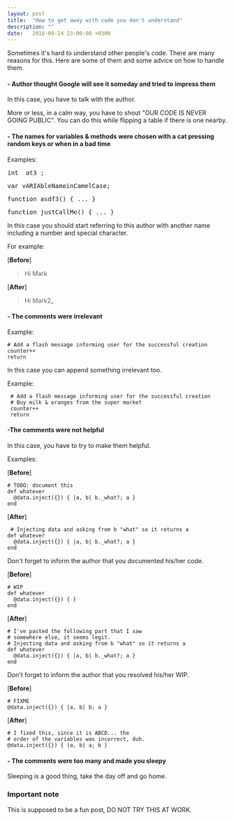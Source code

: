 ```yaml
---
layout: post
title:  "How to get away with code you don't understand"
description: ""
date:   2016-09-24 23:00:00 +0300
---
```


Sometimes it's hard to understand other people's code. There are many reasons for this. Here are some of them and some advice on how to handle them.

#### **- Author thought Google will see it someday and tried to impress them**

In this case, you have to talk with the author.

More or less, in a calm way, you have to shout "OUR CODE IS NEVER GOING PUBLIC". You can do this while flipping a table if there is one nearby.

#### **- The names for variables & methods were chosen with a cat pressing random keys or when in a bad time**

Examples:
<pre>
int _at3_;
</pre>
<pre>
var vARIAbleNameinCamelCase;
</pre>
<pre>
function asdf3() { ... }
</pre>
<pre>
function justCallMe() { ... }
</pre>

In this case you should start referring to this author with another name including a number and special character.

For example:

[**Before**]

>Hi Mark

[**After**]

>Hi Mark2_


#### **- The comments were irrelevant**

Example:

<pre><code class="ruby"># Add a flash message informing user for the successful creation
counter++
return
</code></pre>

In this case you can append something irrelevant too.

Example:

<pre><code class="ruby"> # Add a flash message informing user for the successful creation
 # Buy milk & oranges from the super market
 counter++
 return
</code></pre>

#### **-The comments were not helpful**

In this case, you have to try to make them helpful.

Examples:

[**Before**]
<pre><code class="ruby"># TODO: document this
def whatever
  @data.inject({}) { |a, b| b._what?; a }
end
</code></pre>
[**After**]
<pre><code class="ruby"> # Injecting data and asking from b "what" so it returns a
def whatever
  @data.inject({}) { |a, b| b._what?; a }
end
</code></pre>

Don't forget to inform the author that you documented his/her code.

[**Before**]
<pre><code class="ruby"># WIP
def whatever
  @data.inject({}) { }
end
</code></pre>
[**After**]
<pre><code class="ruby"># I've pasted the following part that I saw
# somewhere else, it seems legit.
# Injecting data and asking from b "what" so it returns a
def whatever
  @data.inject({}) { |a, b| b._what?; a }
end
</code></pre>

Don't forget to inform the author that you resolved his/her WIP.

[**Before**]
<pre><code class="ruby"># FIXME
@data.inject({}) { |a, b| b; a }
</code></pre>
[**After**]
<pre><code class="ruby"># I fixed this, since it is ABCD... the
# order of the variables was incorrect, duh.
@data.inject({}) { |a, b| a; b }
</code></pre>

#### **- The comments were too many and made you sleepy**

Sleeping is a good thing, take the day off and go home.

### Important note

This is supposed to be a fun post, DO NOT TRY THIS AT WORK.
